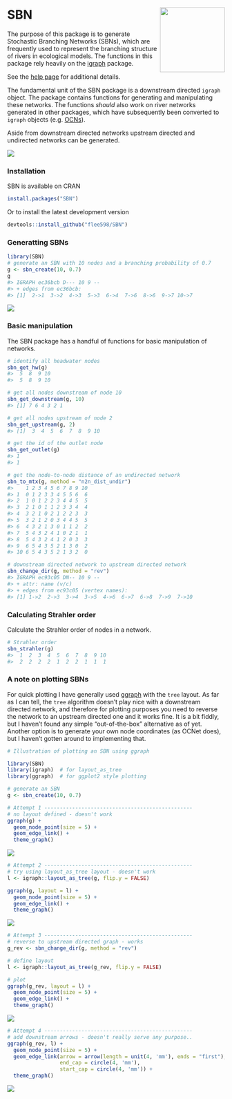 
# SBN <img src='man/figures/sbn_hex.svg' align="right" height="150" /></a>

<!-- badges: start -->
<!-- badges: end -->

The purpose of this package is to generate Stochastic Branching Networks
(SBNs), which are frequently used to represent the branching structure
of rivers in ecological models. The functions in this package rely
heavily on the [igraph](https://igraph.org/r/) package.

See the [help page](https://flee598.github.io/SBN/) for additional
details.

The fundamental unit of the SBN package is a downstream directed
`igraph` object. The package contains functions for generating and
manipulating these networks. The functions *should* also work on river
networks generated in other packages, which have subsequently been
converted to `igraph` objects
(e.g. [OCNs](https://CRAN.R-project.org/package=OCNet)).

Aside from downstream directed networks upstream directed and undirected
networks can be generated.

![](man/figures/README-unnamed-chunk-2-1.png)<!-- -->

### Installation

SBN is available on CRAN

``` r
install.packages("SBN")
```

Or to install the latest development version

``` r
devtools::install_github("flee598/SBN")
```

### Generatting SBNs

``` r
library(SBN)
# generate an SBN with 10 nodes and a branching probability of 0.7
g <- sbn_create(10, 0.7)
g
#> IGRAPH ec36bcb D--- 10 9 -- 
#> + edges from ec36bcb:
#> [1]  2->1  3->2  4->3  5->3  6->4  7->6  8->6  9->7 10->7
```

![](man/figures/README-unnamed-chunk-6-1.png)<!-- -->

### Basic manipulation

The SBN package has a handful of functions for basic manipulation of
networks.

``` r
# identify all headwater nodes
sbn_get_hw(g)
#>  5  8  9 10 
#>  5  8  9 10

# get all nodes downstream of node 10
sbn_get_downstream(g, 10)
#> [1] 7 6 4 3 2 1

# get all nodes upstream of node 2
sbn_get_upstream(g, 2)
#> [1]  3  4  5  6  7  8  9 10

# get the id of the outlet node
sbn_get_outlet(g)
#> 1 
#> 1

# get the node-to-node distance of an undirected network
sbn_to_mtx(g, method = "n2n_dist_undir")
#>    1 2 3 4 5 6 7 8 9 10
#> 1  0 1 2 3 3 4 5 5 6  6
#> 2  1 0 1 2 2 3 4 4 5  5
#> 3  2 1 0 1 1 2 3 3 4  4
#> 4  3 2 1 0 2 1 2 2 3  3
#> 5  3 2 1 2 0 3 4 4 5  5
#> 6  4 3 2 1 3 0 1 1 2  2
#> 7  5 4 3 2 4 1 0 2 1  1
#> 8  5 4 3 2 4 1 2 0 3  3
#> 9  6 5 4 3 5 2 1 3 0  2
#> 10 6 5 4 3 5 2 1 3 2  0

# downstream directed network to upstream directed network
sbn_change_dir(g, method = "rev")
#> IGRAPH ec93c05 DN-- 10 9 -- 
#> + attr: name (v/c)
#> + edges from ec93c05 (vertex names):
#> [1] 1->2  2->3  3->4  3->5  4->6  6->7  6->8  7->9  7->10
```

### Calculating Strahler order

Calculate the Strahler order of nodes in a network.

``` r
# Strahler order
sbn_strahler(g)
#>  1  2  3  4  5  6  7  8  9 10 
#>  2  2  2  2  1  2  2  1  1  1
```

### A note on plotting SBNs

For quick plotting I have generally used
[ggraph](https://www.data-imaginist.com/2017/ggraph-introduction-layouts/)
with the `tree` layout. As far as I can tell, the `tree` algorithm
doesn’t play nice with a downstream directed network, and therefore for
plotting purposes you need to reverse the network to an upstream
directed one and it works fine. It is a bit fiddly, but I haven’t found
any simple “out-of-the-box” alternative as of yet. Another option is to
generate your own node coordinates (as OCNet does), but I haven’t gotten
around to implementing that.

``` r
# Illustration of plotting an SBN using ggraph

library(SBN)
library(igraph)  # for layout_as_tree
library(ggraph)  # for ggplot2 style plotting

# generate an SBN
g <- sbn_create(10, 0.7)

# Attempt 1 ------------------------------------------------
# no layout defined - doesn't work
ggraph(g) +
  geom_node_point(size = 5) +
  geom_edge_link() +
  theme_graph()
```

![](man/figures/README-unnamed-chunk-9-1.png)<!-- -->

``` r
# Attempt 2 ------------------------------------------------
# try using layout_as_tree layout - doesn't work
l <- igraph::layout_as_tree(g, flip.y = FALSE)

ggraph(g, layout = l) +
  geom_node_point(size = 5) +
  geom_edge_link() +
  theme_graph()
```

![](man/figures/README-unnamed-chunk-9-2.png)<!-- -->

``` r
# Attempt 3 ------------------------------------------------
# reverse to upstream directed graph - works
g_rev <- sbn_change_dir(g, method = "rev")

# define layout
l <- igraph::layout_as_tree(g_rev, flip.y = FALSE)

# plot
ggraph(g_rev, layout = l) +
  geom_node_point(size = 5) +
  geom_edge_link() +
  theme_graph()
```

![](man/figures/README-unnamed-chunk-9-3.png)<!-- -->

``` r
# Attempt 4 ------------------------------------------------
# add downstream arrows - doesn't really serve any purpose..
ggraph(g_rev, l) +
  geom_node_point(size = 5) +
  geom_edge_link(arrow = arrow(length = unit(4, 'mm'), ends = "first"),
                 end_cap = circle(4, 'mm'),
                 start_cap = circle(4, 'mm')) +
  theme_graph()
```

![](man/figures/README-unnamed-chunk-9-4.png)<!-- -->

